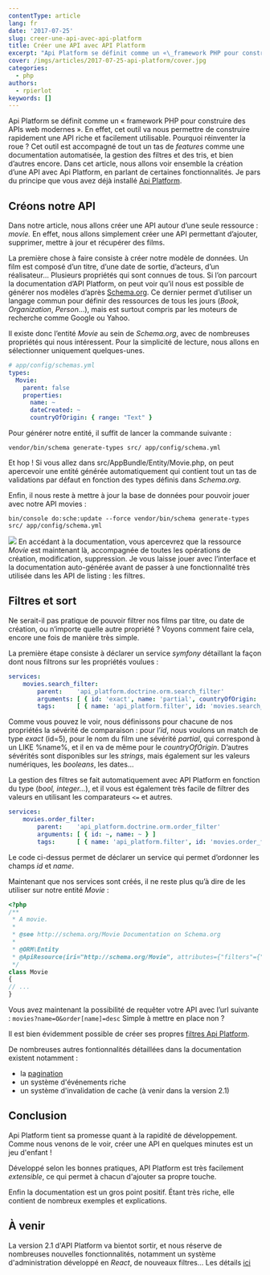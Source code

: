 ```yaml
---
contentType: article
lang: fr
date: '2017-07-25'
slug: creer-une-api-avec-api-platform
title: Créer une API avec API Platform
excerpt: "Api Platform se définit comme un «\_framework PHP pour construire des APIs web modernes\_». En effet, cet outil va nous permettre de construire rapidement une API riche et facilement utilisable."
cover: /imgs/articles/2017-07-25-api-platform/cover.jpg
categories:
  - php
authors:
  - rpierlot
keywords: []
---
```


Api Platform se définit comme un « framework PHP pour construire des APIs web modernes ». En effet, cet outil va nous permettre de construire rapidement une API riche et facilement utilisable.
Pourquoi réinventer la roue ? Cet outil est accompagné de tout un tas de _features_ comme une documentation automatisée, la gestion des filtres et des tris, et bien d’autres encore.
Dans cet article, nous allons voir ensemble la création d’une API avec Api Platform, en parlant de certaines fonctionnalités. Je pars du principe que vous avez déjà installé [Api Platform](https://api-platform.com/docs/).

## Créons notre API

Dans notre article, nous allons créer une API autour d’une seule ressource : _movie._ En effet, nous allons simplement créer une API permettant d’ajouter, supprimer, mettre à jour et récupérer des films.

La première chose à faire consiste à créer notre modèle de données. Un film est composé d’un titre, d’une date de sortie, d’acteurs, d’un réalisateur… Plusieurs propriétés qui sont connues de tous.
Si l’on parcourt la documentation d’API Platform, on peut voir qu’il nous est possible de générer nos modèles d’après [Schema.org](http://schema.org). Ce dernier permet d’utiliser un langage commun pour définir des ressources de tous les jours (_Book, Organization_, _Person_…), mais est surtout compris par les moteurs de recherche comme Google ou Yahoo.

Il existe donc l’entité _Movie_ au sein de _Schema.org_, avec de nombreuses propriétés qui nous intéressent. Pour la simplicité de lecture, nous allons en sélectionner uniquement quelques-unes.

```yaml
# app/config/schemas.yml
types:
  Movie:
    parent: false
    properties:
      name: ~
      dateCreated: ~
      countryOfOrigin: { range: "Text" }
```

Pour générer notre entité, il suffit de lancer la commande suivante :

```
vendor/bin/schema generate-types src/ app/config/schema.yml
```

Et hop ! Si vous allez dans src/AppBundle/Entity/Movie.php, on peut apercevoir une entité générée automatiquement qui contient tout un tas de validations par défaut en fonction des types définis dans _Schema.org_.

Enfin, il nous reste à mettre à jour la base de données pour pouvoir jouer avec notre API movies :

```
bin/console do:sche:update --force vendor/bin/schema generate-types src/ app/config/schema.yml
```

![]({BASE_URL}/imgs/articles/2017-07-25-api-platform/api_platform_movies.png)
En accédant à la documentation, vous apercevrez que la ressource _Movie_ est maintenant là, accompagnée de toutes les opérations de création, modification, suppression.
Je vous laisse jouer avec l’interface et la documentation auto-générée avant de passer à une fonctionnalité très utilisée dans les API de listing : les filtres.

## Filtres et sort

Ne serait-il pas pratique de pouvoir filtrer nos films par titre, ou date de création, ou n’importe quelle autre propriété ? Voyons comment faire cela, encore une fois de manière très simple.

La première étape consiste à déclarer un service _symfony_ détaillant la façon dont nous filtrons sur les propriétés voulues :

```yaml
services:
    movies.search_filter:
        parent:    'api_platform.doctrine.orm.search_filter'
        arguments: [ { id: 'exact', name: 'partial', countryOfOrigin: 'partial' } ]
        tags:      [ { name: 'api_platform.filter', id: 'movies.search_filter' } ]
```

Comme vous pouvez le voir, nous définissons pour chacune de nos propriétés la sévérité de comparaison : pour l’_id_, nous voulons un match de type _exact_ (id=5), pour le nom du film une sévérité _partial_, qui correspond à un LIKE %name%, et il en va de même pour le _countryOfOrigin_. D’autres sévérités sont disponibles sur les _strings_, mais également sur les valeurs numériques, les _booleans_, les dates…

La gestion des filtres se fait automatiquement avec API Platform en fonction du type (_bool, integer…_), et il vous est également très facile de filtrer des valeurs en utilisant les comparateurs `<=` et autres.

```yaml
services:
    movies.order_filter:
        parent:    'api_platform.doctrine.orm.order_filter'
        arguments: [ { id: ~, name: ~ } ]
        tags:      [ { name: 'api_platform.filter', id: 'movies.order_filter' } ]
```
Le code ci-dessus permet de déclarer un service qui permet d’ordonner les champs _id_ et _name_.

Maintenant que nos services sont créés, il ne reste plus qu’à dire de les utiliser sur notre entité _Movie_ :

```php
<?php
/**
 * A movie.
 *
 * @see http://schema.org/Movie Documentation on Schema.org
 *
 * @ORM\Entity
 * @ApiResource(iri="http://schema.org/Movie", attributes={"filters"={"movies.search_filter", "movies.order_filter"}})
 */
class Movie
{
// ...
}
```
Vous avez maintenant la possibilité de requêter votre API avec l’url suivante : `movies?name=O&order[name]=desc`
Simple à mettre en place non ?

Il est bien évidemment possible de créer ses propres [filtres Api Platform](https://api-platform.com/docs/core/filters#creating-custom-filters).

De nombreuses autres fontionnalités détaillées dans la documentation existent notamment :
* la [pagination](https://api-platform.com/docs/core/pagination)
* un système d'événements riche
* un système d'invalidation de cache (à venir dans la version 2.1)

## Conclusion

Api Platform tient sa promesse quant à la rapidité de développement. Comme nous venons de le voir, créer une API en quelques minutes est un jeu d'enfant !

Développé selon les bonnes pratiques, API Platform est très facilement _extensible_, ce qui permet à chacun d'ajouter sa propre touche.

Enfin la documentation est un gros point positif. Étant très riche, elle contient de nombreux exemples et explications.

## À venir

La version 2.1 d'API Platform va bientot sortir, et nous réserve de nombreuses nouvelles fonctionnalités, notamment un système d'administration développé en _React_, de nouveaux filtres... Les détails [ici](https://dunglas.fr/2017/06/api-platform-2-1-feature-walkthrough-create-blazing-fast-hypermedia-apis-generate-js-apps/)
